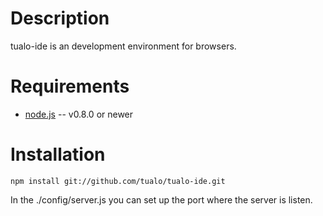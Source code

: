 Description
===========

tualo-ide is an development environment for browsers.


Requirements
============

* [node.js](http://nodejs.org/) -- v0.8.0 or newer

Installation
============

    npm install git://github.com/tualo/tualo-ide.git

In the ./config/server.js you can set up the port where the server is listen.
